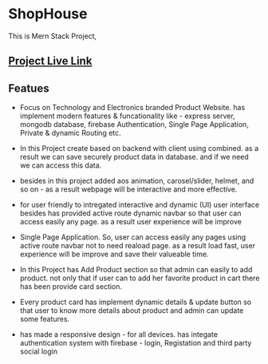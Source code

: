 # ShopHouse

This is Mern Stack Project,

## [Project Live Link](https://shop-house-429cb.web.app)

## Featues

- Focus on Technology and Electronics branded Product Website. has implement modern features & funcationality like - express server, mongodb database, firebase Authentication, Single Page Application, Private & dynamic Routing etc.

- In this Project create based on backend with client using combined. as a result we can save securely product data in database. and if we need we can access this data.

- besides in this project added aos animation, carosel/slider, helmet, and so on - as a result webpage will be interactive and more effective.

- for user friendly to intregated interactive and dynamic (UI) user interface besides has provided active route dynamic navbar so that user can access easily any page. as a result user experience will be improve

- Single Page Application. So, user can access easily any pages using active route navbar not to need reaload page. as a result load fast, user experience will be improve and save their valueable time.

- In this Project has Add Product section so that admin can easily to add product. not only that if user can to add her favorite product in cart there has been provide card section.

- Every product card has implement dynamic details & update button so that user to know more details about product and admin can update some features.

- has made a responsive design - for all devices. has integate authentication system with firebase - login, Registation and third party social login
